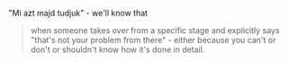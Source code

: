 "Mi azt majd tudjuk" - we'll know that

> when someone takes over from a specific stage and explicitly says "that's not your problem from there" - either because you can't or don't or shouldn't know how it's done in detail.